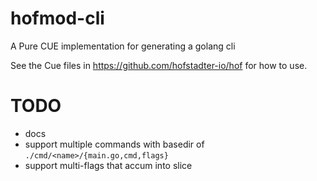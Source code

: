 # hofmod-cli

A Pure CUE implementation for generating a golang cli

See the Cue files in https://github.com/hofstadter-io/hof
for how to use.


# TODO

- docs
- support multiple commands with basedir of `./cmd/<name>/{main.go,cmd,flags}`
- support multi-flags that accum into slice
